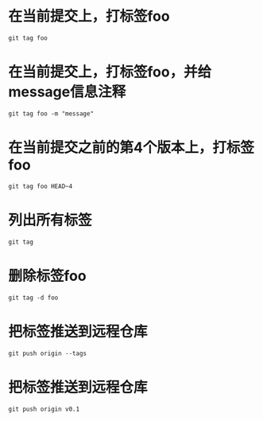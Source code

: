# 在当前提交上，打标签foo   
`git tag foo`

# 在当前提交上，打标签foo，并给message信息注释   
`git tag foo -m "message" `  

# 在当前提交之前的第4个版本上，打标签foo   
`git tag foo HEAD~4`

# 列出所有标签   
`git tag `    

# 删除标签foo   
`git tag -d foo`

# 把标签推送到远程仓库    
`git push origin --tags`

# 把标签推送到远程仓库    
`git push origin v0.1`    
